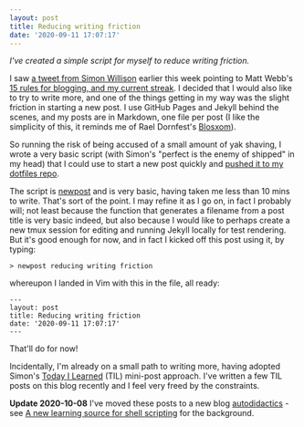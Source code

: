 ```yaml
---
layout: post
title: Reducing writing friction
date: '2020-09-11 17:07:17'
---
```

_I've created a simple script for myself to reduce writing friction._

I saw [a tweet from Simon Willison](https://twitter.com/simonw/status/1304117739083059200) earlier this week pointing to Matt Webb's [15 rules for blogging, and my current streak](http://interconnected.org/home/2020/09/10/streak). I decided that I would also like to try to write more, and one of the things getting in my way was the slight friction in starting a new post. I use GitHub Pages and Jekyll behind the scenes, and my posts are in Markdown, one file per post (I like the simplicity of this, it reminds me of Rael Dornfest's [Blosxom](https://www.google.com/search?q=site%3Aqmacro.org+blosxom)).

So running the risk of being accused of a small amount of yak shaving, I wrote a very basic script (with Simon's "perfect is the enemy of shipped" in my head) that I could use to start a new post quickly and [pushed it to my dotfiles repo](https://github.com/qmacro/dotfiles/commit/e609d80ed4c768a5236e976bce9b69a18fd01b04).

The script is [newpost](https://github.com/qmacro/dotfiles/blob/master/scripts/newpost) and is very basic, having taken me less than 10 mins to write.
That's sort of the point. I may refine it as I go on, in fact I probably will; not least because the function that generates a filename from a post title is very basic indeed, but also because I would like to perhaps create a new tmux session for editing and running Jekyll locally for test rendering. But it's good enough for now, and in fact I kicked off this post using it, by typing:

```
> newpost reducing writing friction
```

whereupon I landed in Vim with this in the file, all ready:

```
---
layout: post
title: Reducing writing friction
date: '2020-09-11 17:07:17'
---
```

That'll do for now!

Incidentally, I'm already on a small path to writing more, having adopted Simon's [Today I Learned](https://til.simonwillison.net/) (TIL) mini-post approach. I've written a few TIL posts on this blog recently and I feel very freed by the constraints.

**Update 2020-10-08** I've moved these posts to a new blog [autodidactics](https://qmacro.org/autodidactics/) - see [A new learning source for shell scripting](https://qmacro.org/2020/10/03/a-new-learning-source-for-shell-scripting/) for the background.
